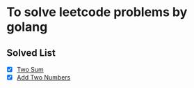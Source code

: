 # To solve leetcode problems by golang

## Solved List
- [x] [Two Sum](https://leetcode.com/problems/two-sum/description/)
- [x] [Add Two Numbers](https://leetcode.com/problems/add-two-numbers/description/)
